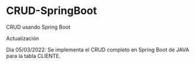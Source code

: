 # CRUD-SpringBoot
CRUD usando Spring Boot

Actualización

Día 05/03/2022: Se implementa el CRUD completo en Spring Boot de JAVA para la tabla CLIENTE.
